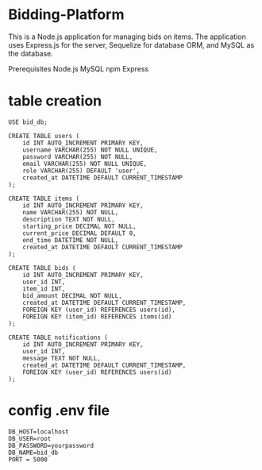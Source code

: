 # Bidding-Platform

This is a Node.js application for managing bids on items. The application uses Express.js for the server, Sequelize for database ORM, and MySQL as the database.

Prerequisites
Node.js 
MySQL 
npm 
Express

# table creation
```
USE bid_db;

CREATE TABLE users (
    id INT AUTO_INCREMENT PRIMARY KEY,
    username VARCHAR(255) NOT NULL UNIQUE,
    password VARCHAR(255) NOT NULL,
    email VARCHAR(255) NOT NULL UNIQUE,
    role VARCHAR(255) DEFAULT 'user',
    created_at DATETIME DEFAULT CURRENT_TIMESTAMP
);

CREATE TABLE items (
    id INT AUTO_INCREMENT PRIMARY KEY,
    name VARCHAR(255) NOT NULL,
    description TEXT NOT NULL,
    starting_price DECIMAL NOT NULL,
    current_price DECIMAL DEFAULT 0,
    end_time DATETIME NOT NULL,
    created_at DATETIME DEFAULT CURRENT_TIMESTAMP
);

CREATE TABLE bids (
    id INT AUTO_INCREMENT PRIMARY KEY,
    user_id INT,
    item_id INT,
    bid_amount DECIMAL NOT NULL,
    created_at DATETIME DEFAULT CURRENT_TIMESTAMP,
    FOREIGN KEY (user_id) REFERENCES users(id),
    FOREIGN KEY (item_id) REFERENCES items(id)
);

CREATE TABLE notifications (
    id INT AUTO_INCREMENT PRIMARY KEY,
    user_id INT,
    message TEXT NOT NULL,
    created_at DATETIME DEFAULT CURRENT_TIMESTAMP,
    FOREIGN KEY (user_id) REFERENCES users(id)
);

```
# config .env file
```
DB_HOST=localhost
DB_USER=root
DB_PASSWORD=yourpassword
DB_NAME=bid_db
PORT = 5000
```
